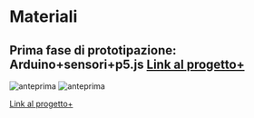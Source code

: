 # Materiali
## Prima fase di prototipazione: Arduino+sensori+p5.js [Link al progetto+](https://editor.p5js.org/gr.ace/sketches/kET-pmdYl) ##



![anteprima](https://i.imgur.com/WY9OleR.png)
![anteprima](https://i.imgur.com/B56wCnq.png)

[Link al progetto+](https://editor.p5js.org/gr.ace/sketches/kET-pmdYl)
